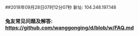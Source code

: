 ##2018年09月28日07时12分07秒 新址: 104.248.197.148
### 兔友常见问题及解答: https://github.com/wanggonging/d/blob/w/FAQ.md
